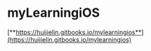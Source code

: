 # myLearningiOS

[**https://huijielin.gitbooks.io/mylearningios**](https://huijielin.gitbooks.io/mylearningios)




